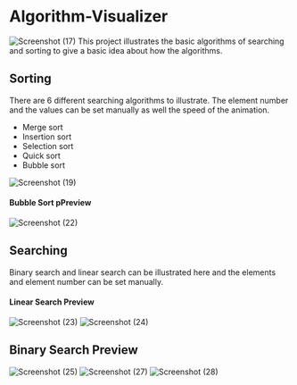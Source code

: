 # Algorithm-Visualizer

![Screenshot (17)](https://user-images.githubusercontent.com/77489358/170256646-40017b62-a9f2-4484-ac35-7f095276cc71.png)
This project illustrates the basic algorithms of searching and sorting to give a basic idea about how the algorithms.
## Sorting
There are 6 different searching algorithms to illustrate. The element number and the values can be set manually as well the speed of the animation.
  - Merge sort
  - Insertion sort
  - Selection sort
  - Quick sort
  - Bubble sort
  

![Screenshot (19)](https://user-images.githubusercontent.com/77489358/170258869-f286d922-939d-4d17-ae5c-cea3720ba4a6.png)

#### Bubble Sort pPreview
![Screenshot (22)](https://user-images.githubusercontent.com/77489358/170259058-7090b023-2449-4549-93ab-246c46b8567f.png)

## Searching 
Binary search and linear search can be illustrated here and the elements and element number can be set manually.

#### Linear Search Preview
![Screenshot (23)](https://user-images.githubusercontent.com/77489358/170259813-4b043fca-3359-4602-952f-1de08f352592.png)
![Screenshot (24)](https://user-images.githubusercontent.com/77489358/170259836-b82786e6-e3d8-4629-8b33-7ac088f2772f.png)

## Binary Search Preview 
![Screenshot (25)](https://user-images.githubusercontent.com/77489358/170260012-fa22d5d8-6c91-494d-a740-9ac61a79e8d5.png)
![Screenshot (27)](https://user-images.githubusercontent.com/77489358/170260038-8e74ef59-3899-46f9-a0c3-bb025c5ad197.png)
![Screenshot (28)](https://user-images.githubusercontent.com/77489358/170260039-46bafb76-a485-4d22-9bae-028f2208efa1.png)
